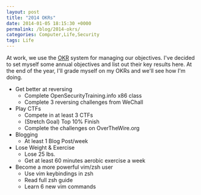 ```yaml
---
layout: post
title: "2014 OKRs"
date: 2014-01-05 18:15:30 +0000
permalink: /blog/2014-okrs/
categories: Computer,Life,Security
tags: Life
---
```

At work, we use the [OKR](https://en.wikipedia.org/wiki/OKR) system for managing our objectives.  I've decided to set myself some annual objectives and list out their key results here.  At the end of the year, I'll grade myself on my OKRs and we'll see how I'm doing.

- Get better at reversing
    - Complete OpenSecurityTraining.info x86 class
    - Complete 3 reversing challenges from WeChall
- Play CTFs
    - Compete in at least 3 CTFs
    - (Stretch Goal) Top 10% Finish
    - Complete the challenges on OverTheWire.org
- Blogging
    - At least 1 Blog Post/week
- Lose Weight & Exercise
    - Lose 25 lbs.
    - Get at least 60 minutes aerobic exercise a week
- Become a more powerful vim/zsh user
    - Use vim keybindings in zsh
    - Read full zsh guide
    - Learn 6 new vim commands

